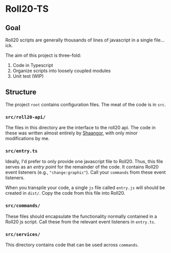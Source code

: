 # Roll20-TS

## Goal
Roll20 scripts are generally thousands of lines of javascript in a single file... ick.

The aim of this project is three-fold:
1. Code in Typescript
2. Organize scripts into loosely coupled modules
3. Unit test (WIP)

## Structure 
The project `root` contains configuration files. The meat of the code is in `src`.

### `src/roll20-api/`
The files in this directory are the interface to the roll20 api. The code in these was written almost entirely 
by [Shaangor](https://github.com/Shaangor/Roll20), with only minor modifications by me. 

### `src/entry.ts`
Ideally, I'd prefer to only provide one javascript file to Roll20. Thus, this file serves as an *entry point* 
for the remainder of the code. It contains Roll20 event listeners (e.g., `"change:graphic"`). Call your `commands` from these event listeners.

When you transpile your code, a single `js` file called `entry.js` will should be created in `dist/`. Copy the code from this file into Roll20.

### `src/commands/`
These files should encapsulate the functionality normally contained in a Roll20 js script. Call these from the relevant event listeners in `entry.ts`.

### `src/services/`
This directory contains code that can be used across `commands`.

